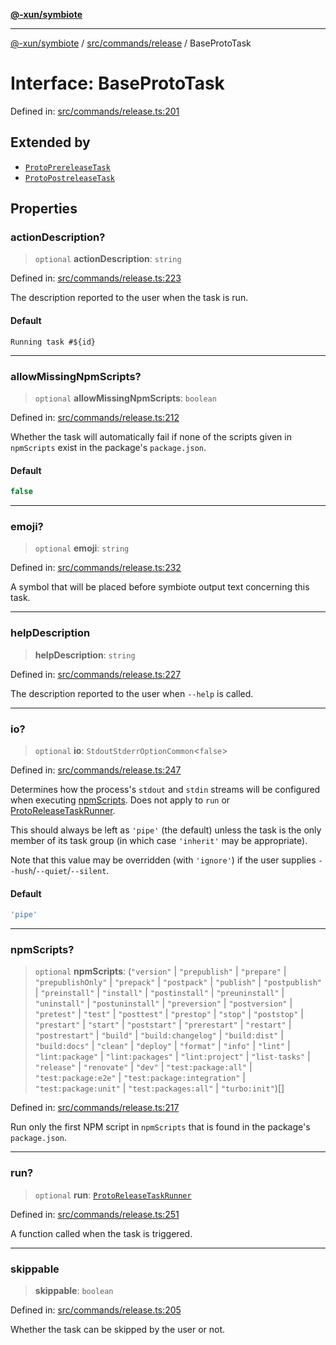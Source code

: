 [**@-xun/symbiote**](../../../../README.md)

***

[@-xun/symbiote](../../../../README.md) / [src/commands/release](../README.md) / BaseProtoTask

# Interface: BaseProtoTask

Defined in: [src/commands/release.ts:201](https://github.com/Xunnamius/symbiote/blob/5ab38d0bb0a593488721fdd41b6c1fcc4618d081/src/commands/release.ts#L201)

## Extended by

- [`ProtoPrereleaseTask`](ProtoPrereleaseTask.md)
- [`ProtoPostreleaseTask`](ProtoPostreleaseTask.md)

## Properties

### actionDescription?

> `optional` **actionDescription**: `string`

Defined in: [src/commands/release.ts:223](https://github.com/Xunnamius/symbiote/blob/5ab38d0bb0a593488721fdd41b6c1fcc4618d081/src/commands/release.ts#L223)

The description reported to the user when the task is run.

#### Default

`Running task #${id}`

***

### allowMissingNpmScripts?

> `optional` **allowMissingNpmScripts**: `boolean`

Defined in: [src/commands/release.ts:212](https://github.com/Xunnamius/symbiote/blob/5ab38d0bb0a593488721fdd41b6c1fcc4618d081/src/commands/release.ts#L212)

Whether the task will automatically fail if none of the scripts given in
`npmScripts` exist in the package's `package.json`.

#### Default

```ts
false
```

***

### emoji?

> `optional` **emoji**: `string`

Defined in: [src/commands/release.ts:232](https://github.com/Xunnamius/symbiote/blob/5ab38d0bb0a593488721fdd41b6c1fcc4618d081/src/commands/release.ts#L232)

A symbol that will be placed before symbiote output text concerning this
task.

***

### helpDescription

> **helpDescription**: `string`

Defined in: [src/commands/release.ts:227](https://github.com/Xunnamius/symbiote/blob/5ab38d0bb0a593488721fdd41b6c1fcc4618d081/src/commands/release.ts#L227)

The description reported to the user when `--help` is called.

***

### io?

> `optional` **io**: `StdoutStderrOptionCommon`\<`false`\>

Defined in: [src/commands/release.ts:247](https://github.com/Xunnamius/symbiote/blob/5ab38d0bb0a593488721fdd41b6c1fcc4618d081/src/commands/release.ts#L247)

Determines how the process's `stdout` and `stdin` streams will be
configured when executing [npmScripts](BaseProtoTask.md#npmscripts). Does not apply to `run` or
[ProtoReleaseTaskRunner](../type-aliases/ProtoReleaseTaskRunner.md).

This should always be left as `'pipe'` (the default) unless the task is the
only member of its task group (in which case `'inherit'` may be
appropriate).

Note that this value may be overridden (with `'ignore'`) if the user
supplies `--hush`/`--quiet`/`--silent`.

#### Default

```ts
'pipe'
```

***

### npmScripts?

> `optional` **npmScripts**: (`"version"` \| `"prepublish"` \| `"prepare"` \| `"prepublishOnly"` \| `"prepack"` \| `"postpack"` \| `"publish"` \| `"postpublish"` \| `"preinstall"` \| `"install"` \| `"postinstall"` \| `"preuninstall"` \| `"uninstall"` \| `"postuninstall"` \| `"preversion"` \| `"postversion"` \| `"pretest"` \| `"test"` \| `"posttest"` \| `"prestop"` \| `"stop"` \| `"poststop"` \| `"prestart"` \| `"start"` \| `"poststart"` \| `"prerestart"` \| `"restart"` \| `"postrestart"` \| `"build"` \| `"build:changelog"` \| `"build:dist"` \| `"build:docs"` \| `"clean"` \| `"deploy"` \| `"format"` \| `"info"` \| `"lint"` \| `"lint:package"` \| `"lint:packages"` \| `"lint:project"` \| `"list-tasks"` \| `"release"` \| `"renovate"` \| `"dev"` \| `"test:package:all"` \| `"test:package:e2e"` \| `"test:package:integration"` \| `"test:package:unit"` \| `"test:packages:all"` \| `"turbo:init"`)[]

Defined in: [src/commands/release.ts:217](https://github.com/Xunnamius/symbiote/blob/5ab38d0bb0a593488721fdd41b6c1fcc4618d081/src/commands/release.ts#L217)

Run only the first NPM script in `npmScripts` that is found in the
package's `package.json`.

***

### run?

> `optional` **run**: [`ProtoReleaseTaskRunner`](../type-aliases/ProtoReleaseTaskRunner.md)

Defined in: [src/commands/release.ts:251](https://github.com/Xunnamius/symbiote/blob/5ab38d0bb0a593488721fdd41b6c1fcc4618d081/src/commands/release.ts#L251)

A function called when the task is triggered.

***

### skippable

> **skippable**: `boolean`

Defined in: [src/commands/release.ts:205](https://github.com/Xunnamius/symbiote/blob/5ab38d0bb0a593488721fdd41b6c1fcc4618d081/src/commands/release.ts#L205)

Whether the task can be skipped by the user or not.
